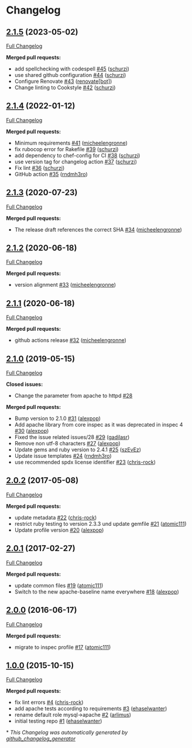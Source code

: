 # Changelog

## [2.1.5](https://github.com/dev-sec/apache-baseline/tree/2.1.5) (2023-05-02)

[Full Changelog](https://github.com/dev-sec/apache-baseline/compare/2.1.4...2.1.5)

**Merged pull requests:**

- add spellchecking with codespell [\#45](https://github.com/dev-sec/apache-baseline/pull/45) ([schurzi](https://github.com/schurzi))
- use shared github configuration [\#44](https://github.com/dev-sec/apache-baseline/pull/44) ([schurzi](https://github.com/schurzi))
- Configure Renovate [\#43](https://github.com/dev-sec/apache-baseline/pull/43) ([renovate[bot]](https://github.com/apps/renovate))
- Change linting to Cookstyle [\#42](https://github.com/dev-sec/apache-baseline/pull/42) ([schurzi](https://github.com/schurzi))

## [2.1.4](https://github.com/dev-sec/apache-baseline/tree/2.1.4) (2022-01-12)

[Full Changelog](https://github.com/dev-sec/apache-baseline/compare/2.1.3...2.1.4)

**Merged pull requests:**

- Minimum requirements [\#41](https://github.com/dev-sec/apache-baseline/pull/41) ([micheelengronne](https://github.com/micheelengronne))
- fix rubocop error for Rakefile [\#39](https://github.com/dev-sec/apache-baseline/pull/39) ([schurzi](https://github.com/schurzi))
- add dependency to chef-config for CI [\#38](https://github.com/dev-sec/apache-baseline/pull/38) ([schurzi](https://github.com/schurzi))
- use version tag for changelog action [\#37](https://github.com/dev-sec/apache-baseline/pull/37) ([schurzi](https://github.com/schurzi))
- Fix lint [\#36](https://github.com/dev-sec/apache-baseline/pull/36) ([schurzi](https://github.com/schurzi))
- GitHub action [\#35](https://github.com/dev-sec/apache-baseline/pull/35) ([rndmh3ro](https://github.com/rndmh3ro))

## [2.1.3](https://github.com/dev-sec/apache-baseline/tree/2.1.3) (2020-07-23)

[Full Changelog](https://github.com/dev-sec/apache-baseline/compare/2.1.2...2.1.3)

**Merged pull requests:**

- The release draft references the correct SHA [\#34](https://github.com/dev-sec/apache-baseline/pull/34) ([micheelengronne](https://github.com/micheelengronne))

## [2.1.2](https://github.com/dev-sec/apache-baseline/tree/2.1.2) (2020-06-18)

[Full Changelog](https://github.com/dev-sec/apache-baseline/compare/2.1.1...2.1.2)

**Merged pull requests:**

- version alignment [\#33](https://github.com/dev-sec/apache-baseline/pull/33) ([micheelengronne](https://github.com/micheelengronne))

## [2.1.1](https://github.com/dev-sec/apache-baseline/tree/2.1.1) (2020-06-18)

[Full Changelog](https://github.com/dev-sec/apache-baseline/compare/2.1.0...2.1.1)

**Merged pull requests:**

- github actions release [\#32](https://github.com/dev-sec/apache-baseline/pull/32) ([micheelengronne](https://github.com/micheelengronne))

## [2.1.0](https://github.com/dev-sec/apache-baseline/tree/2.1.0) (2019-05-15)

[Full Changelog](https://github.com/dev-sec/apache-baseline/compare/2.0.2...2.1.0)

**Closed issues:**

- Change the parameter from apache to httpd [\#28](https://github.com/dev-sec/apache-baseline/issues/28)

**Merged pull requests:**

- Bump version to 2.1.0 [\#31](https://github.com/dev-sec/apache-baseline/pull/31) ([alexpop](https://github.com/alexpop))
- Add apache library from core inspec as it was deprecated in inspec 4 [\#30](https://github.com/dev-sec/apache-baseline/pull/30) ([alexpop](https://github.com/alexpop))
- Fixed the issue related issues/28 [\#29](https://github.com/dev-sec/apache-baseline/pull/29) ([gadilasr](https://github.com/gadilasr))
- Remove non utf-8 characters [\#27](https://github.com/dev-sec/apache-baseline/pull/27) ([alexpop](https://github.com/alexpop))
- Update gems and ruby version to 2.4.1 [\#25](https://github.com/dev-sec/apache-baseline/pull/25) ([szEvEz](https://github.com/szEvEz))
- Update issue templates [\#24](https://github.com/dev-sec/apache-baseline/pull/24) ([rndmh3ro](https://github.com/rndmh3ro))
- use recommended spdx license identifier [\#23](https://github.com/dev-sec/apache-baseline/pull/23) ([chris-rock](https://github.com/chris-rock))

## [2.0.2](https://github.com/dev-sec/apache-baseline/tree/2.0.2) (2017-05-08)

[Full Changelog](https://github.com/dev-sec/apache-baseline/compare/2.0.1...2.0.2)

**Merged pull requests:**

- update metadata [\#22](https://github.com/dev-sec/apache-baseline/pull/22) ([chris-rock](https://github.com/chris-rock))
- restrict ruby testing to version 2.3.3 und update gemfile [\#21](https://github.com/dev-sec/apache-baseline/pull/21) ([atomic111](https://github.com/atomic111))
- Update profile version [\#20](https://github.com/dev-sec/apache-baseline/pull/20) ([alexpop](https://github.com/alexpop))

## [2.0.1](https://github.com/dev-sec/apache-baseline/tree/2.0.1) (2017-02-27)

[Full Changelog](https://github.com/dev-sec/apache-baseline/compare/2.0.0...2.0.1)

**Merged pull requests:**

- update common files [\#19](https://github.com/dev-sec/apache-baseline/pull/19) ([atomic111](https://github.com/atomic111))
- Switch to the new apache-baseline name everywhere [\#18](https://github.com/dev-sec/apache-baseline/pull/18) ([alexpop](https://github.com/alexpop))

## [2.0.0](https://github.com/dev-sec/apache-baseline/tree/2.0.0) (2016-06-17)

[Full Changelog](https://github.com/dev-sec/apache-baseline/compare/1.0.0...2.0.0)

**Merged pull requests:**

- migrate to inspec profile [\#17](https://github.com/dev-sec/apache-baseline/pull/17) ([atomic111](https://github.com/atomic111))

## [1.0.0](https://github.com/dev-sec/apache-baseline/tree/1.0.0) (2015-10-15)

[Full Changelog](https://github.com/dev-sec/apache-baseline/compare/bc99a79b9522e3c1f39b884f0b7ef81235af8f4a...1.0.0)

**Merged pull requests:**

- fix lint errors [\#4](https://github.com/dev-sec/apache-baseline/pull/4) ([chris-rock](https://github.com/chris-rock))
- add apache tests according to requirements [\#3](https://github.com/dev-sec/apache-baseline/pull/3) ([ehaselwanter](https://github.com/ehaselwanter))
- rename default role mysql-\>apache [\#2](https://github.com/dev-sec/apache-baseline/pull/2) ([arlimus](https://github.com/arlimus))
- initial testing repo [\#1](https://github.com/dev-sec/apache-baseline/pull/1) ([ehaselwanter](https://github.com/ehaselwanter))



\* *This Changelog was automatically generated by [github_changelog_generator](https://github.com/github-changelog-generator/github-changelog-generator)*
